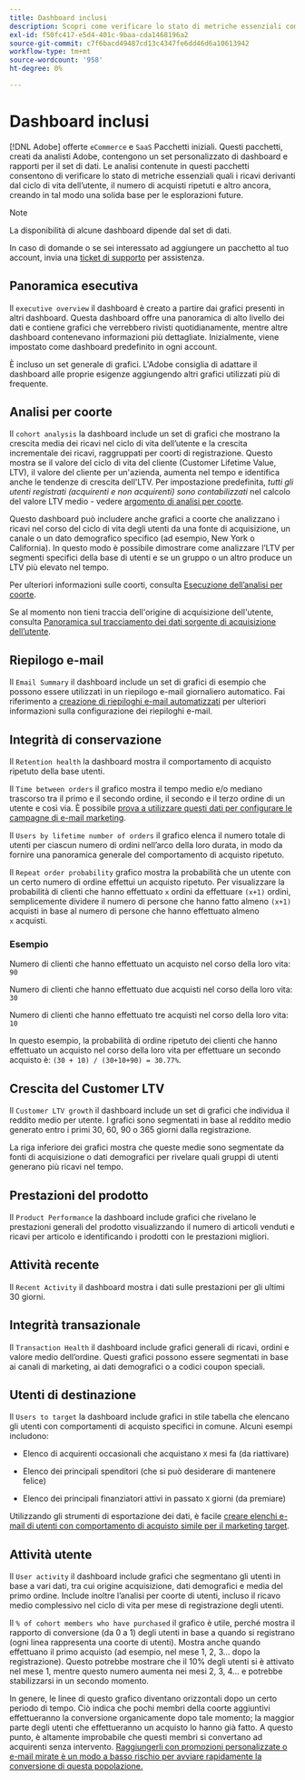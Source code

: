 ```yaml
---
title: Dashboard inclusi
description: Scopri come verificare lo stato di metriche essenziali come i ricavi dal ciclo di vita dell’utente, il numero di acquisti ripetuti e altro ancora, creando in tal modo una solida base per le esplorazioni future.
exl-id: f50fc417-e5d4-401c-9baa-cda1468196a2
source-git-commit: c7f6bacd49487cd13c4347fe6dd46d6a10613942
workflow-type: tm+mt
source-wordcount: '958'
ht-degree: 0%

---
```


# Dashboard inclusi

[!DNL Adobe] offerte `eCommerce` e `SaaS` Pacchetti iniziali. Questi pacchetti, creati da analisti Adobe, contengono un set personalizzato di dashboard e rapporti per il set di dati. Le analisi contenute in questi pacchetti consentono di verificare lo stato di metriche essenziali quali i ricavi derivanti dal ciclo di vita dell’utente, il numero di acquisti ripetuti e altro ancora, creando in tal modo una solida base per le esplorazioni future.

>[!NOTE]
>
>La disponibilità di alcune dashboard dipende dal set di dati.

In caso di domande o se sei interessato ad aggiungere un pacchetto al tuo account, invia una [ticket di supporto](https://experienceleague.adobe.com/docs/commerce-knowledge-base/kb/troubleshooting/miscellaneous/mbi-service-policies.html) per assistenza.

## Panoramica esecutiva

Il `executive overview` il dashboard è creato a partire dai grafici presenti in altri dashboard. Questa dashboard offre una panoramica di alto livello dei dati e contiene grafici che verrebbero rivisti quotidianamente, mentre altre dashboard contenevano informazioni più dettagliate. Inizialmente, viene impostato come dashboard predefinito in ogni account.

È incluso un set generale di grafici. L&#39;Adobe consiglia di adattare il dashboard alle proprie esigenze aggiungendo altri grafici utilizzati più di frequente.

## Analisi per coorte

Il `cohort analysis` la dashboard include un set di grafici che mostrano la crescita media dei ricavi nel ciclo di vita dell’utente e la crescita incrementale dei ricavi, raggruppati per coorti di registrazione. Questo mostra se il valore del ciclo di vita del cliente (Customer Lifetime Value, LTV), il valore del cliente per un&#39;azienda, aumenta nel tempo e identifica anche le tendenze di crescita dell&#39;LTV. Per impostazione predefinita, *tutti gli utenti registrati (acquirenti e non acquirenti) sono contabilizzati* nel calcolo del valore LTV medio - vedere [argomento di analisi per coorte](../../data-analyst/dev-reports/cohort-rpt-bldr.md).

Questo dashboard può includere anche grafici a coorte che analizzano i ricavi nel corso del ciclo di vita degli utenti da una fonte di acquisizione, un canale o un dato demografico specifico (ad esempio, New York o California). In questo modo è possibile dimostrare come analizzare l’LTV per segmenti specifici della base di utenti e se un gruppo o un altro produce un LTV più elevato nel tempo.

Per ulteriori informazioni sulle coorti, consulta [Esecuzione dell’analisi per coorte](../../data-analyst/dev-reports/cohort-rpt-bldr.md).

Se al momento non tieni traccia dell&#39;origine di acquisizione dell&#39;utente, consulta [Panoramica sul tracciamento dei dati sorgente di acquisizione dell’utente](../../data-analyst/analysis/google-track-user-acq.md).

## Riepilogo e-mail

Il `Email Summary` il dashboard include un set di grafici di esempio che possono essere utilizzati in un riepilogo e-mail giornaliero automatico. Fai riferimento a [creazione di riepiloghi e-mail automatizzati](../../data-user/export-data/email-summaries.md) per ulteriori informazioni sulla configurazione dei riepiloghi e-mail.  

## Integrità di conservazione

Il `Retention health` la dashboard mostra il comportamento di acquisto ripetuto della base utenti.

Il `Time between orders` il grafico mostra il tempo medio e/o mediano trascorso tra il primo e il secondo ordine, il secondo e il terzo ordine di un utente e così via. È possibile [prova a utilizzare questi dati per configurare le campagne di e-mail marketing](http://blog.rjmetrics.com/acting-on-marketing-data-in-your-rjmetrics-online-dashboard/).

Il `Users by lifetime number of orders` il grafico elenca il numero totale di utenti per ciascun numero di ordini nell’arco della loro durata, in modo da fornire una panoramica generale del comportamento di acquisto ripetuto.  

Il `Repeat order probability` grafico mostra la probabilità che un utente con un certo numero di ordine effettui un acquisto ripetuto. Per visualizzare la probabilità di clienti che hanno effettuato `x` ordini da effettuare `(x+1)` ordini, semplicemente dividere il numero di persone che hanno fatto almeno `(x+1)` acquisti in base al numero di persone che hanno effettuato almeno `x` acquisti.

### Esempio

Numero di clienti che hanno effettuato un acquisto nel corso della loro vita: `90`

Numero di clienti che hanno effettuato due acquisti nel corso della loro vita: `30`

Numero di clienti che hanno effettuato tre acquisti nel corso della loro vita: `10`

In questo esempio, la probabilità di ordine ripetuto dei clienti che hanno effettuato un acquisto nel corso della loro vita per effettuare un secondo acquisto è: `(30 + 10) / (30+10+90) = 30.77%`.

## Crescita del Customer LTV

Il `Customer LTV growth` il dashboard include un set di grafici che individua il reddito medio per utente. I grafici sono segmentati in base al reddito medio generato entro i primi 30, 60, 90 o 365 giorni dalla registrazione.  

La riga inferiore dei grafici mostra che queste medie sono segmentate da fonti di acquisizione o dati demografici per rivelare quali gruppi di utenti generano più ricavi nel tempo.

## Prestazioni del prodotto

Il `Product Performance` la dashboard include grafici che rivelano le prestazioni generali del prodotto visualizzando il numero di articoli venduti e ricavi per articolo e identificando i prodotti con le prestazioni migliori.

## Attività recente

Il `Recent Activity` il dashboard mostra i dati sulle prestazioni per gli ultimi 30 giorni.

## Integrità transazionale

Il `Transaction Health` il dashboard include grafici generali di ricavi, ordini e valore medio dell’ordine. Questi grafici possono essere segmentati in base ai canali di marketing, ai dati demografici o a codici coupon speciali.

## Utenti di destinazione

Il `Users to target` la dashboard include grafici in stile tabella che elencano gli utenti con comportamenti di acquisto specifici in comune. Alcuni esempi includono:

* Elenco di acquirenti occasionali che acquistano `X` mesi fa (da riattivare)

* Elenco dei principali spenditori (che si può desiderare di mantenere felice)

* Elenco dei principali finanziatori attivi in passato `X` giorni (da premiare)

Utilizzando gli strumenti di esportazione dei dati, è facile [creare elenchi e-mail di utenti con comportamento di acquisto simile per il marketing target](http://blog.rjmetrics.com/creating-contact-lists-for-top-customers/).

## Attività utente

Il `User activity` il dashboard include grafici che segmentano gli utenti in base a vari dati, tra cui origine acquisizione, dati demografici e media del primo ordine. Include inoltre l’analisi per coorte di utenti, incluso il ricavo medio complessivo nel ciclo di vita per mese di registrazione degli utenti.

Il `% of cohort members who have purchased` il grafico è utile, perché mostra il rapporto di conversione (da 0 a 1) degli utenti in base a quando si registrano (ogni linea rappresenta una coorte di utenti). Mostra anche quando effettuano il primo acquisto (ad esempio, nel mese 1, 2, 3... dopo la registrazione). Questo potrebbe mostrare che il 10% degli utenti si è attivato nel mese 1, mentre questo numero aumenta nei mesi 2, 3, 4... e potrebbe stabilizzarsi in un secondo momento.

In genere, le linee di questo grafico diventano orizzontali dopo un certo periodo di tempo. Ciò indica che pochi membri della coorte aggiuntivi effettueranno la conversione organicamente dopo tale momento; la maggior parte degli utenti che effettueranno un acquisto lo hanno già fatto. A questo punto, è altamente improbabile che questi membri si convertano ad acquirenti senza intervento. [Raggiungerli con promozioni personalizzate o e-mail mirate è un modo a basso rischio per avviare rapidamente la conversione di questa popolazione.](http://blog.rjmetrics.com/acting-on-marketing-data-in-your-rjmetrics-online-dashboard/)
